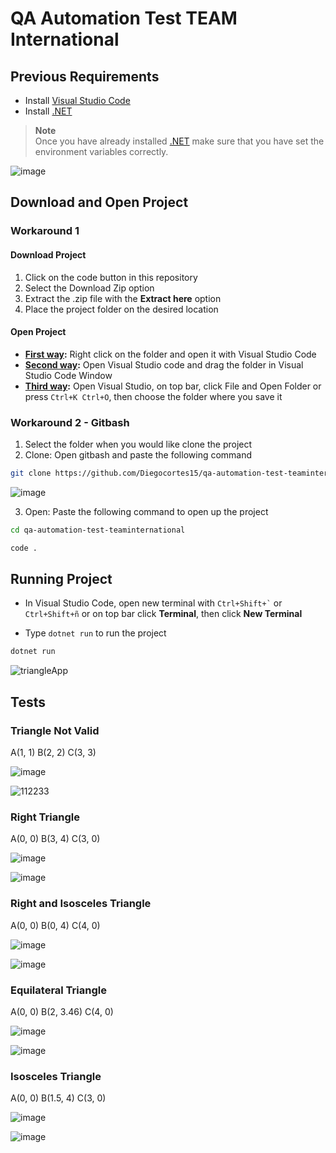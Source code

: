 # QA Automation Test TEAM International

## Previous Requirements

- Install [Visual Studio Code](https://code.visualstudio.com/download)
- Install [.NET](https://dotnet.microsoft.com/en-us/download)

> **Note**</br>
> Once you have already installed [.NET](https://dotnet.microsoft.com/en-us/download) make sure that you have set the environment variables correctly.

![image](https://user-images.githubusercontent.com/60171460/225262011-f6a3a604-4d3e-4ed1-8a5d-bb7c437971f8.png)

## Download and Open Project

### Workaround 1

#### Download Project

1. Click on the code button in this repository
2. Select the Download Zip option
3. Extract the .zip file with the **Extract here** option
4. Place the project folder on the desired location

#### Open Project

- **<u>First way</u>:** Right click on the folder and open it with Visual Studio Code
- **<u>Second way</u>:** Open Visual Studio code and drag the folder in Visual Studio Code Window
- **<u>Third way</u>:** Open Visual Studio, on top bar, click File and Open Folder or press `Ctrl+K Ctrl+O`, then choose the folder where you save it

### Workaround 2 - Gitbash

1. Select the folder when you would like clone the project
2. Clone: Open gitbash and paste the following command

```bash
git clone https://github.com/Diegocortes15/qa-automation-test-teaminternational.git
```

![image](https://user-images.githubusercontent.com/60171460/225262611-962cbd24-ac8a-4caf-b72e-c483390267f3.png)

3. Open: Paste the following command to open up the project

```bash
cd qa-automation-test-teaminternational
```

```bash
code .
```

## Running Project

- In Visual Studio Code, open new terminal with `` Ctrl+Shift+` `` or `Ctrl+Shift+ñ` or on top bar click **Terminal**, then click **New Terminal**

- Type `dotnet run` to run the project

```bash
dotnet run
```

![triangleApp](https://user-images.githubusercontent.com/60171460/225260820-679158c2-d53e-41bb-a972-70828ec9d0c5.gif)

## Tests

### Triangle Not Valid

A(1, 1) B(2, 2) C(3, 3)

![image](https://user-images.githubusercontent.com/60171460/225255131-caef3dad-0b73-491f-b1b7-d2835679b0a8.png)

![112233](https://user-images.githubusercontent.com/60171460/225254651-ae69112c-f7d5-4814-a91b-969614261f51.PNG)

### Right Triangle

A(0, 0) B(3, 4) C(3, 0)

![image](https://user-images.githubusercontent.com/60171460/225256325-041a7933-c1bb-4380-b784-d9cc4425bf57.png)

![image](https://user-images.githubusercontent.com/60171460/225258552-0701045a-40a3-4a39-acb0-eaaaf08001e9.png)

### Right and Isosceles Triangle

A(0, 0) B(0, 4) C(4, 0)

![image](https://user-images.githubusercontent.com/60171460/225256899-597dbbe9-94a6-4f98-a834-e5678f6d8f57.png)

![image](https://user-images.githubusercontent.com/60171460/225257272-4ee3c229-3e0e-4cda-a3e9-af70a3feb82f.png)

### Equilateral Triangle

A(0, 0) B(2, 3.46) C(4, 0)

![image](https://user-images.githubusercontent.com/60171460/225257700-583924c6-c82d-4b91-a0c2-0d310b97e87b.png)

![image](https://user-images.githubusercontent.com/60171460/225257941-9415fd2b-d75c-419c-8c58-98b154b794da.png)

### Isosceles Triangle

A(0, 0) B(1.5, 4) C(3, 0)

![image](https://user-images.githubusercontent.com/60171460/225274852-31956619-826b-45c3-bbf0-cc2485b5f48d.png)

![image](https://user-images.githubusercontent.com/60171460/225274988-cc6dd6fb-3889-4b67-a4e9-eae97e485677.png)


